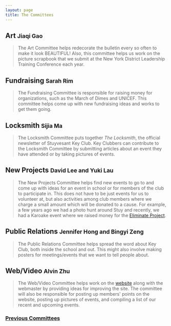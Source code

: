 ```yaml
---
layout: page
title: The Committees
---
```

## Art <small> Jiaqi Gao </small>

<blockquote>The Art Committee helps redecorate the bulletin every so often to make it look BEAUTIFUL! Also, this committee helps us work on the picture scrapbook that we submit at the New York District Leadership Training Conference each year.</blockquote>

## Fundraising <small> Sarah Rim </small>

<blockquote>The Fundraising Committee is responsible for raising money for organizations, such as the March of Dimes and UNICEF. This committee helps come up with new fundraising ideas and works to get them going.</blockquote>

## Locksmith <small> Sijia Ma </small>

<blockquote>The Locksmith Committee puts together <em>The Locksmith</em>, the official newsletter of Stuyvesant Key Club. Key Clubbers can contribute to the Locksmith Committee by submitting articles about an event they have attended or by taking pictures of events.</blockquote>

## New Projects <small> David Lee and Yuki Lau </small>

<blockquote>The New Projects Committee helps find new events to go to and come up with ideas for an event in school or for members of the club to participate in. This does not have to be just events for us to volunteer at, but also activities among club members where we charge a small amount which will be donated to a cause. For example, a few years ago we had a photo hunt around Stuy and recently, we had a Karoake event where we raised money for the <a href="http://www.keyclub.org/service/TheEliminateProject.aspx">Eliminate Project</a>.</blockquote>

## Public Relations <small> Jennifer Hong and Bingyi Zeng </small> 

<blockquote>The Public Relations Committee helps spread the word about Key Club, both inside the school and out. This might also involve making posters for meetings/events that we want to tell people about.</blockquote>

## Web/Video <small> Alvin Zhu </small>

<blockquote>The Web/Video Committee helps work on the <a href="/">website</a> along with the webmaster by providing ideas for improving the site. The committee will also be responsible for posting up members' points on the website, posting up pictures of events, and compiling a list of our recent and upcoming events.</blockquote> 

### <a href="/about/committees/Committees.html"> Previous Committees</a>
